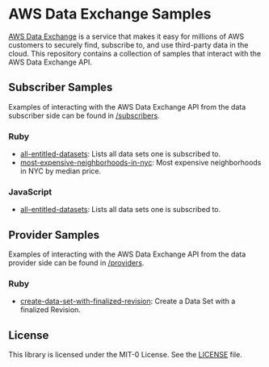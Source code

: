 # AWS Data Exchange Samples

[AWS Data Exchange](https://console.aws.amazon.com/dataexchange/) is a service that makes it easy for millions of AWS customers to securely find, subscribe to, and use third-party data in the cloud. This repository contains a collection of samples that interact with the AWS Data Exchange API.

## Subscriber Samples

Examples of interacting with the AWS Data Exchange API from the data subscriber side can be found in [/subscribers](subscribers). 

### Ruby

* [all-entitled-datasets](subscribers/ruby/all-entitled-datasets): Lists all data sets one is subscribed to.
* [most-expensive-neighborhoods-in-nyc](subscribers/ruby/most-expensive-neighborhoods-in-nyc): Most expensive neighborhoods in NYC by median price.

### JavaScript

* [all-entitled-datasets](subscribers/javascript/all-entitled-datasets): Lists all data sets one is subscribed to.

## Provider Samples

Examples of interacting with the AWS Data Exchange API from the data provider side can be found in [/providers](providers).

### Ruby

* [create-data-set-with-finalized-revision](providers/ruby/create-data-set-with-finalized-revision): Create a Data Set with a finalized Revision.

## License

This library is licensed under the MIT-0 License. See the [LICENSE](LICENSE) file.